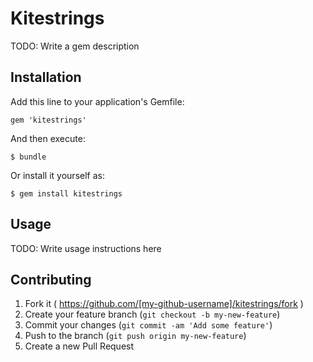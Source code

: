 # Kitestrings

TODO: Write a gem description

## Installation

Add this line to your application's Gemfile:

    gem 'kitestrings'

And then execute:

    $ bundle

Or install it yourself as:

    $ gem install kitestrings

## Usage

TODO: Write usage instructions here

## Contributing

1. Fork it ( https://github.com/[my-github-username]/kitestrings/fork )
2. Create your feature branch (`git checkout -b my-new-feature`)
3. Commit your changes (`git commit -am 'Add some feature'`)
4. Push to the branch (`git push origin my-new-feature`)
5. Create a new Pull Request
